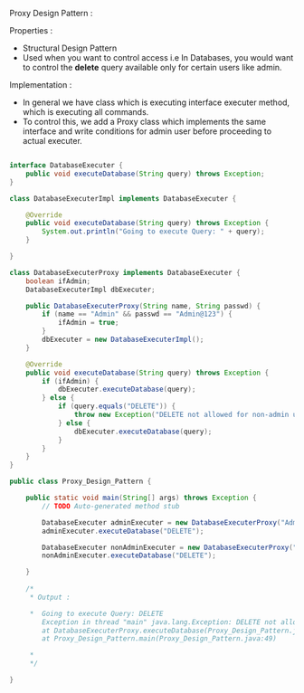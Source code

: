 Proxy Design Pattern :

Properties :

- Structural Design Pattern
- Used when you want to control access i.e In Databases, you would want to control the **delete** query available only for certain users like admin. 

Implementation :

- In general we have class which is executing interface executer method, which is executing all commands. 
- To control this, we add a Proxy class which implements the same interface and write conditions for admin user before proceeding to actual executer. 


```java

interface DatabaseExecuter {
	public void executeDatabase(String query) throws Exception;
}

class DatabaseExecuterImpl implements DatabaseExecuter {

	@Override
	public void executeDatabase(String query) throws Exception {
		System.out.println("Going to execute Query: " + query);
	}

}

class DatabaseExecuterProxy implements DatabaseExecuter {
	boolean ifAdmin;
	DatabaseExecuterImpl dbExecuter;

	public DatabaseExecuterProxy(String name, String passwd) {
		if (name == "Admin" && passwd == "Admin@123") {
			ifAdmin = true;
		}
		dbExecuter = new DatabaseExecuterImpl();
	}

	@Override
	public void executeDatabase(String query) throws Exception {
		if (ifAdmin) {
			dbExecuter.executeDatabase(query);
		} else {
			if (query.equals("DELETE")) {
				throw new Exception("DELETE not allowed for non-admin user");
			} else {
				dbExecuter.executeDatabase(query);
			}
		}
	}
}

public class Proxy_Design_Pattern {

	public static void main(String[] args) throws Exception {
		// TODO Auto-generated method stub

		DatabaseExecuter adminExecuter = new DatabaseExecuterProxy("Admin", "Admin@123");
		adminExecuter.executeDatabase("DELETE");

		DatabaseExecuter nonAdminExecuter = new DatabaseExecuterProxy("NonAdmin", "Admin@123");
		nonAdminExecuter.executeDatabase("DELETE");

	}
	
	/*
	 * Output :

	 * 	Going to execute Query: DELETE
		Exception in thread "main" java.lang.Exception: DELETE not allowed for non-admin user
		at DatabaseExecuterProxy.executeDatabase(Proxy_Design_Pattern.java:32)
		at Proxy_Design_Pattern.main(Proxy_Design_Pattern.java:49)

	 * 
	 */

}

```
